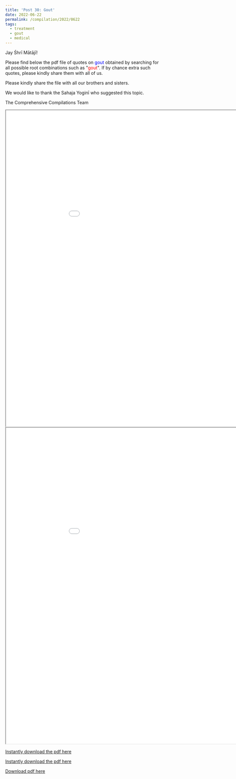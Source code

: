 ```yaml
---
title: 'Post 30: Gout'
date: 2022-06-22
permalink: /compilation/2022/0622
tags:
  - treatment
  - gout
  - medical
---
```


Jay Śhrī Mātājī!

Please find below the pdf file of quotes on <font color="blue">gout</font> obtained by searching for all possible root combinations such as "<font color="red">gout</font>". If by chance extra such quotes, please kindly share them with all of us.<br>

Please kindly share the file with all our brothers and sisters. 

We would like to thank the Sahaja Yoginī who suggested this topic.

The Comprehensive Compilations Team

<iframe src="/pdf/#/files/gout.pdf" width="1000px" height="1000px"></iframe>

<iframe src="/pdf/#/https://drive.google.com/uc?id=1TpN7ahmgC9152hybdo5TcJasgE_1PGZk&export=download&confirm=t" width="1000px" height="1000px"></iframe>

[Instantly download the pdf here](https://drive.google.com/uc?id=1TpN7ahmgC9152hybdo5TcJasgE_1PGZk&export=download&confirm=t)

[Instantly download the pdf here](https://bit.ly/3bf9Tbr)

 [Download pdf here](http://seven-teams.github.io/files/gout.pdf)